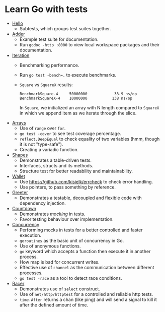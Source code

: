 # Learn Go with tests

- [Hello](https://github.com/riacataquian/learn-go-with-tests/tree/master/hello)
    - Subtests, which groups test suites together.
- [Adder](https://github.com/riacataquian/learn-go-with-tests/tree/master/adder)
    - Example test suite for documentation.
    - Run `godoc -http :8000` to view local workspace packages and their documentation.
- [Iteration](https://github.com/riacataquian/learn-go-with-tests/tree/master/iteration)
    - Benchmarking performance.
    - Run `go test -bench=.` to execute benchmarks.
    - `Square` vs `SquareX` results:

      ```
      BenchmarkSquare-4    	50000000	        33.9 ns/op
      BenchmarkSquareX-4   	10000000	       138 ns/op
      ```

      In `Square`, we initialized an array with N length compared to `SquareX` in which
      we append item as we iterate through the slice.
- [Arrays](https://github.com/riacataquian/learn-go-with-tests/tree/master/arrays)
    - Use of `range` over `for`.
    - `go test -cover` to see test coverage percentage.
    - `reflect.DeepEqual` to check equality of two variables (hmm, though it is not "type-safe").
    - Creating a variadic function.
- [Shapes](https://github.com/riacataquian/learn-go-with-tests/tree/master/shapes)
    - Demonstrates a table-driven tests.
    - Interfaces, structs and its methods.
    - Structure test for better readability and maintainability.
- [Wallet](https://github.com/riacataquian/learn-go-with-tests/tree/master/wallet)
    - Use https://github.com/kisielk/errcheck to check error handling.
    - Use pointers, to pass something by reference.
- [Greeter](https://github.com/riacataquian/learn-go-with-tests/tree/master/greeter)
    - Demonstrates a testable, decoupled and flexible code with dependency injection.
- [Countdown](https://github.com/riacataquian/learn-go-with-tests/tree/master/countdown)
    - Demonstrates _mocking_ in tests.
    - Favor testing behaviour over implementation.
- [Concurrency](https://github.com/riacataquian/learn-go-with-tests/tree/master/concurrency)
    - Performing mocks in tests for a better controlled and faster execution.
    - `goroutines` as the basic unit of concurrency in Go.
    - Use of anonymous functions.
    - `go` keyword which accepts a function then execute it in another process.
    - How map is bad for concurrent writes.
    - Effective use of `channel` as the communication between different processes.
    - `go test -race` as a tool to detect race conditions.
- [Racer](https://github.com/riacataquian/learn-go-with-tests/tree/master/racer)
    - Demonstrates use of `select` construct.
    - Use of `net/http/httptest` for a controlled and reliable http tests.
    - `time.After` returns a chan (like ping) and will send a signal to kill it after the defined amount of time.
